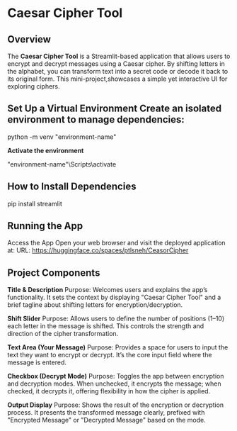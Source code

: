 # Caesar Cipher Tool

## Overview
The **Caesar Cipher Tool** is a Streamlit-based application that allows users to encrypt and decrypt messages using a Caesar cipher. By shifting letters in the alphabet, 
you can transform text into a secret code or decode it back to its original form. This mini-project,showcases a simple yet interactive UI for exploring ciphers.

## Set Up a Virtual Environment Create an isolated environment to manage dependencies:

python -m venv "environment-name"

**Activate the environment**

"environment-name"\Scripts\activate

## How to Install Dependencies

pip install streamlit

## Running the App

Access the App Open your web browser and visit the deployed application at:
URL: https://huggingface.co/spaces/ptlsneh/CeasorCipher

## Project Components

**Title & Description**
Purpose: Welcomes users and explains the app’s functionality. It sets the context by displaying "Caesar Cipher Tool" and a brief tagline about shifting letters for encryption/decryption.

**Shift Slider**
Purpose: Allows users to define the number of positions (1–10) each letter in the message is shifted. This controls the strength and direction of the cipher transformation.

**Text Area (Your Message)**
Purpose: Provides a space for users to input the text they want to encrypt or decrypt. It’s the core input field where the message is entered.

**Checkbox (Decrypt Mode)**
Purpose: Toggles the app between encryption and decryption modes. When unchecked, it encrypts the message; when checked, it decrypts it, offering flexibility in how the cipher is applied.

**Output Display**
Purpose: Shows the result of the encryption or decryption process. It presents the transformed message clearly, prefixed with "Encrypted Message" or "Decrypted Message" based on the mode.

